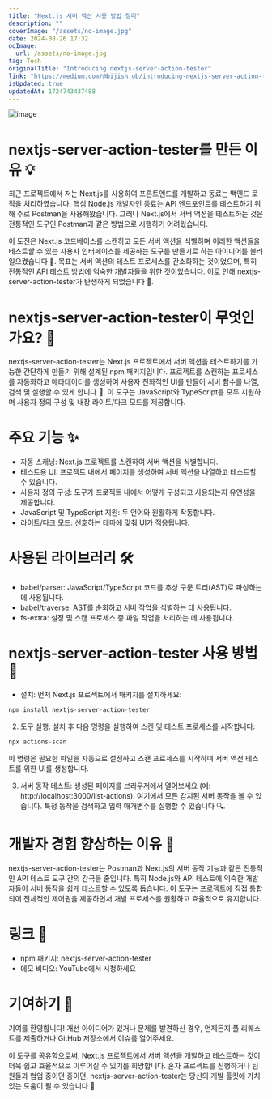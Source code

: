 ```yaml
---
title: "Next.js 서버 액션 사용 방법 정리"
description: ""
coverImage: "/assets/no-image.jpg"
date: 2024-08-26 17:32
ogImage: 
  url: /assets/no-image.jpg
tag: Tech
originalTitle: "Introducing nextjs-server-action-tester"
link: "https://medium.com/@bijish.ob/introducing-nextjs-server-action-tester-6ab4e4123c5f"
isUpdated: true
updatedAt: 1724743437488
---
```



![image](https://miro.medium.com/v2/resize:fit:1400/1*eRV52WQT_MNLi6yoQqUZ5g.gif)

# nextjs-server-action-tester를 만든 이유 💡

최근 프로젝트에서 저는 Next.js를 사용하여 프론트엔드를 개발하고 동료는 백엔드 로직을 처리하였습니다. 핵심 Node.js 개발자인 동료는 API 엔드포인트를 테스트하기 위해 주로 Postman을 사용해왔습니다. 그러나 Next.js에서 서버 액션을 테스트하는 것은 전통적인 도구인 Postman과 같은 방법으로 시행하기 어려웠습니다.

이 도전은 Next.js 코드베이스를 스캔하고 모든 서버 액션을 식별하며 이러한 액션들을 테스트할 수 있는 사용자 인터페이스를 제공하는 도구를 만들기로 하는 아이디어를 불러일으켰습니다 🎯. 목표는 서버 액션의 테스트 프로세스를 간소화하는 것이었으며, 특히 전통적인 API 테스트 방법에 익숙한 개발자들을 위한 것이었습니다. 이로 인해 nextjs-server-action-tester가 탄생하게 되었습니다 🚀.

<div class="content-ad"></div>

# nextjs-server-action-tester이 무엇인가요? 🤖

nextjs-server-action-tester는 Next.js 프로젝트에서 서버 액션을 테스트하기를 가능한 간단하게 만들기 위해 설계된 npm 패키지입니다. 프로젝트를 스캔하는 프로세스를 자동화하고 메타데이터를 생성하여 사용자 친화적인 UI를 만들어 서버 함수를 나열, 검색 및 실행할 수 있게 합니다 🎨. 이 도구는 JavaScript와 TypeScript를 모두 지원하며 사용자 정의 구성 및 내장 라이트/다크 모드를 제공합니다.

# 주요 기능 ✨

- 자동 스캐닝: Next.js 프로젝트를 스캔하여 서버 액션을 식별합니다.
- 테스트용 UI: 프로젝트 내에서 페이지를 생성하여 서버 액션을 나열하고 테스트할 수 있습니다.
- 사용자 정의 구성: 도구가 프로젝트 내에서 어떻게 구성되고 사용되는지 유연성을 제공합니다.
- JavaScript 및 TypeScript 지원: 두 언어와 원활하게 작동합니다.
- 라이트/다크 모드: 선호하는 테마에 맞춰 UI가 적응됩니다.

<div class="content-ad"></div>

# 사용된 라이브러리 🛠️

- babel/parser: JavaScript/TypeScript 코드를 추상 구문 트리(AST)로 파싱하는 데 사용됩니다.
- babel/traverse: AST를 순회하고 서버 작업을 식별하는 데 사용됩니다.
- fs-extra: 설정 및 스캔 프로세스 중 파일 작업을 처리하는 데 사용됩니다.

# nextjs-server-action-tester 사용 방법 🚀

- 설치: 먼저 Next.js 프로젝트에서 패키지를 설치하세요:

<div class="content-ad"></div>

```js
npm install nextjs-server-action-tester
```

2. 도구 실행: 설치 후 다음 명령을 실행하여 스캔 및 테스트 프로세스를 시작합니다:

```js
npx actions-scan
```

이 명령은 필요한 파일을 자동으로 설정하고 스캔 프로세스를 시작하며 서버 액션 테스트를 위한 UI를 생성합니다.

<div class="content-ad"></div>

3. 서버 동작 테스트: 생성된 페이지를 브라우저에서 열어보세요 (예: http://localhost:3000/list-actions). 여기에서 모든 감지된 서버 동작을 볼 수 있습니다. 특정 동작을 검색하고 입력 매개변수를 실행할 수 있습니다 🔍.

# 개발자 경험 향상하는 이유 🚀

nextjs-server-action-tester는 Postman과 Next.js의 서버 동작 기능과 같은 전통적인 API 테스트 도구 간의 간극을 줄입니다. 특히 Node.js와 API 테스트에 익숙한 개발자들이 서버 동작을 쉽게 테스트할 수 있도록 돕습니다. 이 도구는 프로젝트에 직접 통합되어 전체적인 제어권을 제공하면서 개발 프로세스를 원활하고 효율적으로 유지합니다.

# 링크 🔗

<div class="content-ad"></div>

- npm 패키지: nextjs-server-action-tester
- 데모 비디오: YouTube에서 시청하세요

# 기여하기 🤝

기여를 환영합니다! 개선 아이디어가 있거나 문제를 발견하신 경우, 언제든지 풀 리퀘스트를 제출하거나 GitHub 저장소에서 이슈를 열어주세요.

이 도구를 공유함으로써, Next.js 프로젝트에서 서버 액션을 개발하고 테스트하는 것이 더욱 쉽고 효율적으로 이루어질 수 있기를 희망합니다. 혼자 프로젝트를 진행하거나 팀원들과 협업 중이던 중이던, nextjs-server-action-tester는 당신의 개발 툴킷에 가치 있는 도움이 될 수 있습니다 💼.